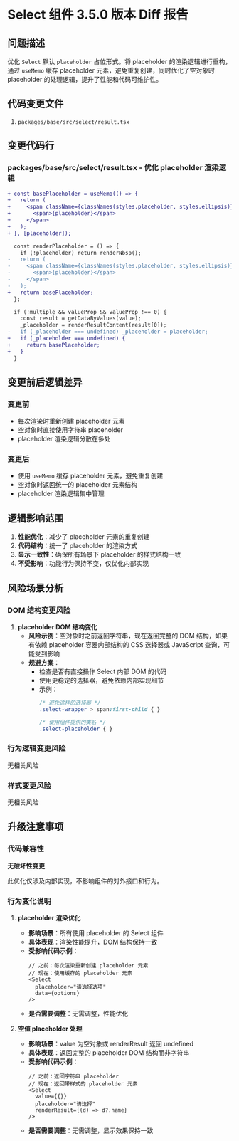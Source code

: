 # Select 组件 3.5.0 版本 Diff 报告

## 问题描述

优化 `Select` 默认 `placeholder` 占位形式。将 placeholder 的渲染逻辑进行重构，通过 `useMemo` 缓存 placeholder 元素，避免重复创建，同时优化了空对象时 placeholder 的处理逻辑，提升了性能和代码可维护性。

## 代码变更文件

1. `packages/base/src/select/result.tsx`

## 变更代码行

### packages/base/src/select/result.tsx - 优化 placeholder 渲染逻辑
```diff
+ const basePlaceholder = useMemo(() => {
+   return (
+     <span className={classNames(styles.placeholder, styles.ellipsis)}>
+       <span>{placeholder}</span>
+     </span>
+   );
+ }, [placeholder]);

  const renderPlaceholder = () => {
    if (!placeholder) return renderNbsp();
-   return (
-     <span className={classNames(styles.placeholder, styles.ellipsis)}>
-       <span>{placeholder}</span>
-     </span>
-   );
+   return basePlaceholder;
  };
```

```diff
  if (!multiple && valueProp && valueProp !== 0) {
    const result = getDataByValues(value);
    _placeholder = renderResultContent(result[0]);
-   if (_placeholder === undefined) _placeholder = placeholder;
+   if (_placeholder === undefined) {
+     return basePlaceholder;
+   }
  }
```

## 变更前后逻辑差异

### 变更前
- 每次渲染时重新创建 placeholder 元素
- 空对象时直接使用字符串 placeholder
- placeholder 渲染逻辑分散在多处

### 变更后
- 使用 `useMemo` 缓存 placeholder 元素，避免重复创建
- 空对象时返回统一的 placeholder 元素结构
- placeholder 渲染逻辑集中管理

## 逻辑影响范围

1. **性能优化**：减少了 placeholder 元素的重复创建
2. **代码结构**：统一了 placeholder 的渲染方式
3. **显示一致性**：确保所有场景下 placeholder 的样式结构一致
4. **不受影响**：功能行为保持不变，仅优化内部实现

## 风险场景分析

### DOM 结构变更风险

1. **placeholder DOM 结构变化**
   - **风险示例**：空对象时之前返回字符串，现在返回完整的 DOM 结构，如果有依赖 placeholder 容器内部结构的 CSS 选择器或 JavaScript 查询，可能受到影响
   - **规避方案**：
     - 检查是否有直接操作 Select 内部 DOM 的代码
     - 使用更稳定的选择器，避免依赖内部实现细节
     - 示例：
       ```css
       /* 避免这样的选择器 */
       .select-wrapper > span:first-child { }
       
       /* 使用组件提供的类名 */
       .select-placeholder { }
       ```

### 行为逻辑变更风险

无相关风险

### 样式变更风险

无相关风险

## 升级注意事项

### 代码兼容性

**无破坏性变更**

此优化仅涉及内部实现，不影响组件的对外接口和行为。

### 行为变化说明

1. **placeholder 渲染优化**
   - **影响场景**：所有使用 placeholder 的 Select 组件
   - **具体表现**：渲染性能提升，DOM 结构保持一致
   - **受影响代码示例**：
     ```tsx
     // 之前：每次渲染重新创建 placeholder 元素
     // 现在：使用缓存的 placeholder 元素
     <Select 
       placeholder="请选择选项"
       data={options}
     />
     ```
   - **是否需要调整**：无需调整，性能优化

2. **空值 placeholder 处理**
   - **影响场景**：value 为空对象或 renderResult 返回 undefined
   - **具体表现**：返回完整的 placeholder DOM 结构而非字符串
   - **受影响代码示例**：
     ```tsx
     // 之前：返回字符串 placeholder
     // 现在：返回带样式的 placeholder 元素
     <Select 
       value={{}}
       placeholder="请选择"
       renderResult={(d) => d?.name}
     />
     ```
   - **是否需要调整**：无需调整，显示效果保持一致
